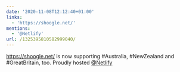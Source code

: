 ```yaml
---
date: '2020-11-08T12:12:40+01:00'
links:
  - 'https://shoogle.net/'
mentions:
  - '@Netlify'
url: /1325395810582999040/
---
```

https://shoogle.net/ is now supporting #Australia, #NewZealand and #GreatBritain, too. Proudly hosted [@Netlify](https://twitter.com/@Netlify)
